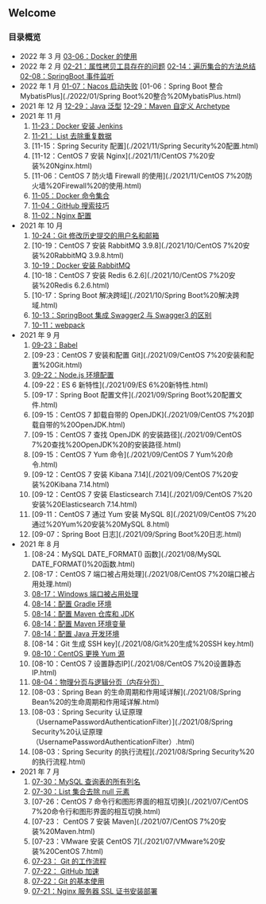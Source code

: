 ## Welcome

### 目录概览  

- 2022 年 3 月
  [03-06：Docker 的使用](./2022/03/Docker%20的使用.html)
- 2022 年 2 月
  [02-21：属性拷贝工具存在的问题](./2022/02/属性拷贝工具存在的问题.html)
  [02-14：遍历集合的方法总结](./2022/02/遍历集合的方法总结.html)
  [02-08：SpringBoot 事件监听](./2022/02/SpringBoot%20事件监听.html)
- 2022 年 1 月
  [01-07：Nacos 启动失败](./2022/01/Nacos%20启动失败.html)
  [01-06：Spring Boot 整合 MybatisPlus](./2022/01/Spring Boot%20整合%20MybatisPlus.html)
- 2021 年 12 月
  [12-29：Java 泛型](./2021/12/Java%20泛型.html)
  [12-29：Maven 自定义 Archetype](./2021/12/Maven%20自定义%20Archetype.html)
- 2021 年 11 月
  1. [11-23：Docker 安装 Jenkins](./2021/11.ker%20安装%20Jenkins.html)
  2. [11-21： List 去除重复数据](./2021/11/listqu-chu-zhong-fu-shu-ju.html)
  3. [11-15：Spring Security 配置](./2021/11/Spring Security%20配置.html)
  4. [11-12：CentOS 7 安装 Nginx](./2021/11/CentOS 7%20安装%20Nginx.html)
  5. [11-06：CentOS 7 防火墙 Firewall 的使用](./2021/11/CentOS 7%20防火墙%20Firewall%20的使用.html)
  6. [11-05：Docker 命令集合](./2021/11.ker%20命令集合.html)
  7. [11-04：GitHub 搜索技巧](./2021/11/GitHub%20搜索技巧.html)
  8. [11-02：Nginx 配置](./2021/11/Nginx%20配置.html)
- 2021 年 10 月
  1. [10-24：Git 修改历史提交的用户名和邮箱](./2021/10/Git%20修改历史提交的用户名和邮箱.html)
  2. [10-19：CentOS 7 安装 RabbitMQ 3.9.8](./2021/10/CentOS 7%20安装%20RabbitMQ 3.9.8.html)
  3. [10-19：Docker 安装 RabbitMQ](./2021/10.ker%20安装%20RabbitMQ.html)
  4. [10-18：CentOS 7 安装 Redis 6.2.6](./2021/10/CentOS 7%20安装%20Redis 6.2.6.html)
  5. [10-17：Spring Boot 解决跨域](./2021/10/Spring Boot%20解决跨域.html)
  6. [10-13：SpringBoot 集成 Swagger2 与 Swagger3 的区别](./2021/10/SpringBoot%20集成%20Swagger2%20与%20Swagger3%20的区别.html)
  7. [10-11：webpack](./2021/10/webpack.html)
- 2021 年 9 月
  1. [09-23：Babel](./2021/09/babel.html)
  2. [09-23：CentOS 7 安装和配置 Git](./2021/09/CentOS 7%20安装和配置%20Git.html)
  3. [09-22：Node.js 环境配置](./2021/09/Node.js%20环境配置.html)
  4. [09-22：ES 6 新特性](./2021/09/ES 6%20新特性.html)
  5. [09-17：Spring Boot 配置文件](./2021/09/Spring Boot%20配置文件.html)
  6. [09-15：CentOS 7 卸载自带的 OpenJDK](./2021/09/CentOS 7%20卸载自带的%20OpenJDK.html)
  7. [09-15：CentOS 7 查找 OpenJDK 的安装路径](./2021/09/CentOS 7%20查找%20OpenJDK%20的安装路径.html)
  8. [09-15：CentOS 7 Yum 命令](./2021/09/CentOS 7 Yum%20命令.html)
  9. [09-12：CentOS 7 安装 Kibana 7.14](./2021/09/CentOS 7%20安装%20Kibana 7.14.html)
  10. [09-12：CentOS 7 安装 Elasticsearch 7.14](./2021/09/CentOS 7%20安装%20Elasticsearch 7.14.html)
  11. [09-11：CentOS 7 通过 Yum 安装 MySQL 8](./2021/09/CentOS 7%20通过%20Yum%20安装%20MySQL 8.html)
  12. [09-07：Spring Boot 日志](./2021/09/Spring Boot%20日志.html)
- 2021 年 8 月
  1. [08-24：MySQL DATE_FORMAT() 函数](./2021/08/MySQL DATE_FORMAT()%20函数.html)
  2. [08-17：CentOS 7 端口被占用处理](./2021/08/CentOS 7%20端口被占用处理.html)
  3. [08-17：Windows 端口被占用处理](./2021/08/Windows%20端口被占用处理.html)
  4. [08-14：配置 Gradle 环境](./2021/08/配置%20Gradl%20环境.html)
  5. [08-14：配置 Maven 仓库和 JDK](./2021/08/配置%20Maven%20仓库和%20JDK.html)
  6. [08-14：配置 Maven 环境变量](./2021/08/配置%20Maven%20环境变量.html)
  7. [08-14：配置 Java 开发环境](./2021/08/配置%20Java%20开发环境.html)
  8. [08-14：Git 生成 SSH key](./2021/08/Git%20生成%20SSH key.html)
  9. [08-10：CentOS 更换 Yum 源](./2021/08/CentOS%20更换%20Yum%20源.html)
  10. [08-10：CentOS 7 设置静态IP](./2021/08/CentOS 7%20设置静态IP.html)
  11. [08-04：物理分页与逻辑分页（内存分页）](./2021/08/物理分页与逻辑分页（内存分页）.html)
  12. [08-03：Spring Bean 的生命周期和作用域详解](./2021/08/Spring Bean%20的生命周期和作用域详解.html)
  13. [08-03：Spring Security 认证原理（UsernamePasswordAuthenticationFilter）](./2021/08/Spring Security%20认证原理（UsernamePasswordAuthenticationFilter）.html)
  14. [08-03：Spring Security 的执行流程](./2021/08/Spring Security%20的执行流程.html)
- 2021 年 7 月
  1. [07-30：MySQL 查询表的所有列名](./2021/07/MySQL%20查询表的所有列名.html)
  2. [07-30：List 集合去除 null 元素](./2021/07/List%20集合去除%20null%20元素.html)
  3. [07-26：CentOS 7 命令行和图形界面的相互切换](./2021/07/CentOS 7%20命令行和图形界面的相互切换.html)
  4. [07-23： CentOS 7 安装 Maven](./2021/07/CentOS 7%20安装%20Maven.html)
  5. [07-23：VMware 安装 CentOS 7](./2021/07/VMware%20安装%20CentOS 7.html)
  6. [07-23： Git 的工作流程](./2021/07/Git%20的工作流程.html)
  7. [07-22： GitHub 加速](./2021/07/GitHub%20加速.html)
  8. [07-22：Git 的基本使用](./2021/07/Git%20的基本使用.html)
  9. [07-21：Nginx 服务器 SSL 证书安装部署](./2021/07/Nginx%20服务器%20SSL%20证书安装部署.html)
